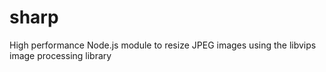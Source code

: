 sharp
=====

High performance Node.js module to resize JPEG images using the libvips image processing library
